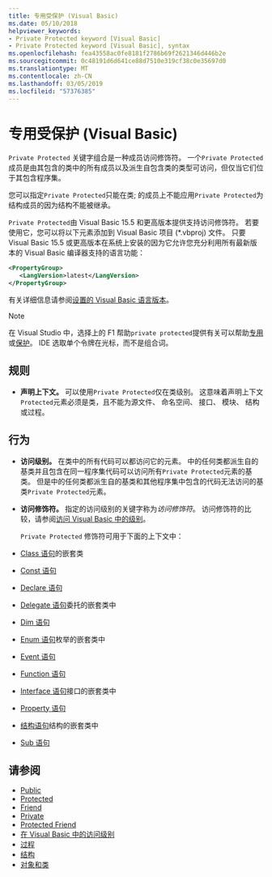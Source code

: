 ```yaml
---
title: 专用受保护 (Visual Basic)
ms.date: 05/10/2018
helpviewer_keywords:
- Private Protected keyword [Visual Basic]
- Private Protected keyword [Visual Basic], syntax
ms.openlocfilehash: fea43558ac0fe8181f2786b69f2621346d446b2e
ms.sourcegitcommit: 0c48191d6d641ce88d7510e319cf38c0e35697d0
ms.translationtype: MT
ms.contentlocale: zh-CN
ms.lasthandoff: 03/05/2019
ms.locfileid: "57376385"
---
```

# <a name="private-protected-visual-basic"></a>专用受保护 (Visual Basic)

`Private Protected` 关键字组合是一种成员访问修饰符。 一个`Private Protected`成员是由其包含的类中的所有成员以及派生自包含类的类型可访问，但仅当它们位于其包含程序集。

您可以指定`Private Protected`只能在类; 的成员上不能应用`Private Protected`为结构成员的因为结构不能被继承。

`Private Protected`由 Visual Basic 15.5 和更高版本提供支持访问修饰符。 若要使用它，您可以将以下元素添加到 Visual Basic 项目 (\*.vbproj) 文件。 只要 Visual Basic 15.5 或更高版本在系统上安装的因为它允许您充分利用所有最新版本的 Visual Basic 编译器支持的语言功能：

```xml
<PropertyGroup>
   <LangVersion>latest</LangVersion>
</PropertyGroup>
```

有关详细信息请参阅[设置的 Visual Basic 语言版本](../../language-reference/configure-language-version.md)。

> [!NOTE]
> 在 Visual Studio 中，选择上的 F1 帮助`private protected`提供有关可以帮助[专用](private.md)或[保护](protected.md)。 IDE 选取单个令牌在光标，而不是组合词。

## <a name="rules"></a>规则

- **声明上下文。** 可以使用`Private Protected`仅在类级别。 这意味着声明上下文`Protected`元素必须是类，且不能为源文件、 命名空间、 接口、 模块、 结构或过程。

## <a name="behavior"></a>行为

- **访问级别。** 在类中的所有代码可以都访问它的元素。 中的任何类都派生自的基类并且包含在同一程序集代码可以访问所有`Private Protected`元素的基类。 但是中的任何类都派生自的基类和其他程序集中包含的代码无法访问的基类`Private Protected`元素。

- **访问修饰符。** 指定的访问级别的关键字称为*访问修饰符*。 访问修饰符的比较，请参阅[访问 Visual Basic 中的级别](../../../visual-basic/programming-guide/language-features/declared-elements/access-levels.md)。


  `Private Protected` 修饰符可用于下面的上下文中：

- [Class 语句](../../../visual-basic/language-reference/statements/class-statement.md)的嵌套类

- [Const 语句](../../../visual-basic/language-reference/statements/const-statement.md)

- [Declare 语句](../../../visual-basic/language-reference/statements/declare-statement.md)

- [Delegate 语句](../../../visual-basic/language-reference/statements/delegate-statement.md)委托的嵌套类中

- [Dim 语句](../../../visual-basic/language-reference/statements/dim-statement.md)

- [Enum 语句](../../../visual-basic/language-reference/statements/enum-statement.md)枚举的嵌套类中

- [Event 语句](../../../visual-basic/language-reference/statements/event-statement.md)

- [Function 语句](../../../visual-basic/language-reference/statements/function-statement.md)

- [Interface 语句](../../../visual-basic/language-reference/statements/interface-statement.md)接口的嵌套类中

- [Property 语句](../../../visual-basic/language-reference/statements/property-statement.md)

- [结构语句](../../../visual-basic/language-reference/statements/structure-statement.md)结构的嵌套类中

- [Sub 语句](../../../visual-basic/language-reference/statements/sub-statement.md)

## <a name="see-also"></a>请参阅

- [Public](../../../visual-basic/language-reference/modifiers/public.md)
- [Protected](../../../visual-basic/language-reference/modifiers/protected.md)
- [Friend](friend.md)
- [Private](../../../visual-basic/language-reference/modifiers/private.md)
- [Protected Friend](./protected-friend.md)
- [在 Visual Basic 中的访问级别](../../../visual-basic/programming-guide/language-features/declared-elements/access-levels.md)
- [过程](../../../visual-basic/programming-guide/language-features/procedures/index.md)
- [结构](../../../visual-basic/programming-guide/language-features/data-types/structures.md)
- [对象和类](../../../visual-basic/programming-guide/language-features/objects-and-classes/index.md)
